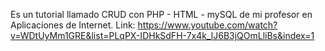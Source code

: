 Es un tutorial llamado CRUD con PHP - HTML - mySQL de mi profesor en Aplicaciones de Internet.
Link: https://www.youtube.com/watch?v=WDtUyMm1GRE&list=PLqPX-IDHkSdFH-7x4k_lJ6B3jQOmLliBs&index=1
